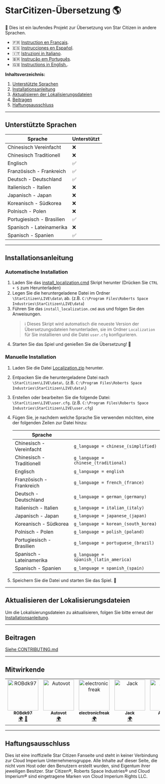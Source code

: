 # StarCitizen-Übersetzung 🌎

🚧 Dies ist ein laufendes Projekt zur Übersetzung von Star Citizen in andere Sprachen.

- 🇫🇷 [Instruction en Français](README_fr.md).
- 🇪🇸 [Instrucciones en Español](README_es.md).
- 🇮🇹 [Istruzioni in Italiano](README_it.md).
- 🇧🇷 [Instrução em Português](README_ptbr.md).
- 🇬🇧 [Instructions in English.](README.md).

**Inhaltsverzeichnis:**
1. [Unterstützte Sprachen](#unterstützte-sprachen)
2. [Installationsanleitung](#installationsanleitung)
3. [Aktualisieren der Lokalisierungsdateien](#aktualisieren-der-lokalisierungsdateien)
4. [Beitragen](#beitragen)
5. [Haftungsausschluss](#haftungsausschluss)

---
## Unterstützte Sprachen
| Sprache | Unterstützt |
|---|---|
| Chinesisch Vereinfacht | ❌ |
| Chinesisch Traditionell | ❌ |
| Englisch | ✅ |
| Französisch - Frankreich | ✅ |
| Deutsch - Deutschland | ✅ |
| Italienisch - Italien | ❌ |
| Japanisch - Japan | ❌ |
| Koreanisch - Südkorea | ❌ |
| Polnisch - Polen | ❌ |
| Portugiesisch - Brasilien | ✅ |
| Spanisch - Lateinamerika | ❌ |
| Spanisch - Spanien | ✅ |

---
## Installationsanleitung

### Automatische Installation
1. Laden Sie das [install_localization.cmd](https://github.com/Dymerz/StarCitizen-Localization/releases/latest/download/install_localization.cmd) Skript herunter (Drücken Sie `CTRL + S` zum Herunterladen)
2. Legen Sie die heruntergeladene Datei im Ordner `\StarCitizen\LIVE\data\` ab. (z.B. `C:\Program Files\Roberts Space Industries\StarCitizen\LIVE\data`)
3. Führen Sie das `install_localization.cmd` aus und folgen Sie den Anweisungen.
    > ℹ️ Dieses Skript wird automatisch die neueste Version der Übersetzungsdateien herunterladen, sie im Ordner `Localization` für Sie installieren und die Datei `user.cfg` konfigurieren.
4. Starten Sie das Spiel und genießen Sie die Übersetzung! 🚀

### Manuelle Installation
1. Laden Sie die Datei [Localization.zip](https://github.com/Dymerz/StarCitizen-Localization/releases/latest/download/Localization.zip) herunter.
2. Entpacken Sie die heruntergeladene Datei nach `\StarCitizen\LIVE\data\`. (z.B. `C:\Program Files\Roberts Space Industries\StarCitizen\LIVE\data\`)
3. Erstellen oder bearbeiten Sie die folgende Datei: `\StarCitizen\LIVE\user.cfg`. (z.B. `C:\Program Files\Roberts Space Industries\StarCitizen\LIVE\user.cfg`)
4. Fügen Sie, je nachdem welche Sprache Sie verwenden möchten, eine der folgenden Zeilen zur Datei hinzu:

    | Sprache |   |
    |---|---|
    | Chinesisch - Vereinfacht | `g_language = chinese_(simplified)` |
    | Chinesisch - Traditionell | `g_language = chinese_(traditional)` |
    | Englisch | `g_language = english` |
    | Französisch - Frankreich | `g_language = french_(france)` |
    | Deutsch - Deutschland | `g_language = german_(germany)` |
    | Italienisch - Italien | `g_language = italian_(italy)` |
    | Japanisch - Japan | `g_language = japanese_(japan)` |
    | Koreanisch - Südkorea | `g_language = korean_(south_korea)` |
    | Polnisch - Polen | `g_language = polish_(poland)` |
    | Portugiesisch - Brasilien | `g_language = portuguese_(brazil)` |
    | Spanisch - Lateinamerika | `g_language = spanish_(latin_america)` |
    | Spanisch - Spanien | `g_language = spanish_(spain) ` |

5. Speichern Sie die Datei und starten Sie das Spiel. 🚀

---
## Aktualisieren der Lokalisierungsdateien
Um die Lokalisierungsdateien zu aktualisieren, folgen Sie bitte erneut der [Installationsanleitung](#installationsanleitung).

---
## Beitragen
[Siehe CONTRIBUTING.md](CONTRIBUTING.md)

---
## Mitwirkende
<!-- ALL-CONTRIBUTORS-LIST:START - Do not remove or modify this section -->
<!-- prettier-ignore-start -->
<!-- markdownlint-disable -->
<table>
  <tbody>
    <tr>
      <td align="center" valign="top" width="14.28%"><a href="https://rob-games.zapto.org/"><img src="https://avatars.githubusercontent.com/u/9892024?v=4?s=100" width="100px;" alt="ROBdk97"/><br /><sub><b>ROBdk97</b></sub></a><br /><a href="#translation-ROBdk97" title="Translation">🌍</a> <a href="#projectManagement-ROBdk97" title="Project Management">📆</a></td>
      <td align="center" valign="top" width="14.28%"><a href="https://github.com/Autovot"><img src="https://avatars.githubusercontent.com/u/87210193?v=4?s=100" width="100px;" alt="Autovot"/><br /><sub><b>Autovot</b></sub></a><br /><a href="#translation-Autovot" title="Translation">🌍</a></td>
      <td align="center" valign="top" width="14.28%"><a href="https://github.com/electronicfreak"><img src="https://avatars.githubusercontent.com/u/11193801?v=4?s=100" width="100px;" alt="electronicfreak"/><br /><sub><b>electronicfreak</b></sub></a><br /><a href="#translation-electronicfreak" title="Translation">🌍</a></td>
      <td align="center" valign="top" width="14.28%"><a href="https://github.com/Jack-mk"><img src="https://avatars.githubusercontent.com/u/22667101?v=4?s=100" width="100px;" alt="Jack"/><br /><sub><b>Jack</b></sub></a><br /><a href="#translation-Jack-mk" title="Translation">🌍</a></td>
      <td align="center" valign="top" width="14.28%"><a href="https://github.com/Auhrus"><img src="https://avatars.githubusercontent.com/u/57270834?v=4?s=100" width="100px;" alt="Auhrus"/><br /><sub><b>Auhrus</b></sub></a><br /><a href="#translation-Auhrus" title="Translation">🌍</a></td>
    </tr>
  </tbody>
</table>

<!-- markdownlint-restore -->
<!-- prettier-ignore-end -->

<!-- ALL-CONTRIBUTORS-LIST:END -->

---
## Haftungsausschluss
Dies ist eine inoffizielle Star Citizen Fanseite und steht in keiner Verbindung zur Cloud Imperium Unternehmensgruppe. Alle Inhalte auf dieser Seite, die nicht vom Host oder den Benutzern erstellt wurden, sind Eigentum ihrer jeweiligen Besitzer. Star Citizen®, Roberts Space Industries® und Cloud Imperium® sind eingetragene Marken von Cloud Imperium Rights LLC.
